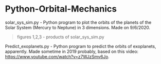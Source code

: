 # Python-Orbital-Mechanics

solar_sys_sim.py - Python program to plot the orbits of the planets of the Solar System (Mercury to Neptune) in 3 dimensions. Made on 9/6/2020.
  > figures 1,2,3 - products of solar_sys_sim.py

Predict_exoplanets.py - Python program to predict the orbits of exoplanets, apparently. Made sometime in 2019 probably, based on this video: https://www.youtube.com/watch?v=z7WJzSmv6Jo.
